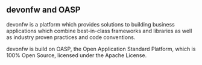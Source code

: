 ## devonfw and OASP
devonfw is a platform which provides solutions to building business applications which combine best-in-class frameworks and libraries as well as industry proven practices and code conventions.

devonfw is build on OASP, the Open Application Standard Platform, which is 100% Open Source, licensed under the Apache License.